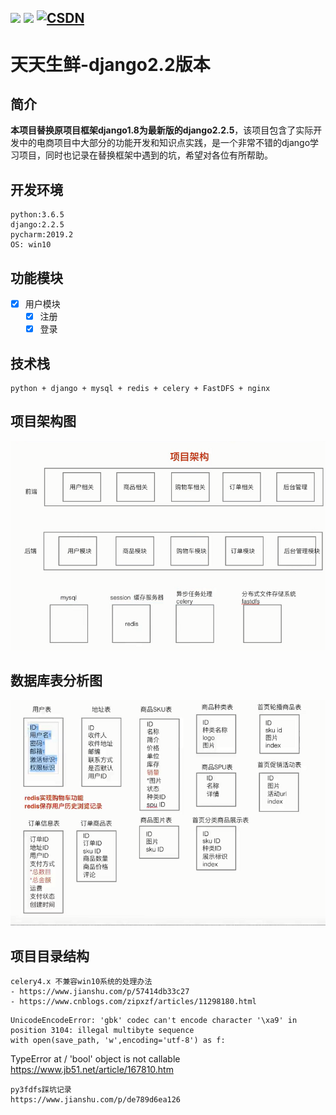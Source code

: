 [![](https://img.shields.io/badge/ICU-996-blueviolet.svg)](https://github.com/Pad0y)
[![](https://img.shields.io/badge/language-python-red.svg)](https://github.com/Pad0y)
[![CSDN](https://img.shields.io/badge/CSDN-Pad0y-yellow.svg)](https://blog.csdn.net/qq_34356800)
---
# 天天生鲜-django2.2版本

## 简介
**本项目替换原项目框架django1.8为最新版的django2.2.5**，该项目包含了实际开发中的电商项目中大部分的功能开发和知识点实践，是一个非常不错的django学习项目，同时也记录在替换框架中遇到的坑，希望对各位有所帮助。

## 开发环境  
```text
python:3.6.5
django:2.2.5
pycharm:2019.2
OS: win10
```
## 功能模块
- [x] 用户模块
    - [x] 注册
    - [x] 登录
 
## 技术栈
```text
python + django + mysql + redis + celery + FastDFS + nginx
```
## 项目架构图
![项目架构图](documents/mdImages/project_frame.png)

## 数据库表分析图
![数据库表分析图](documents/mdImages/db_design.png)


## 项目目录结构
```
celery4.x 不兼容win10系统的处理办法
- https://www.jianshu.com/p/57414db33c27 
- https://www.cnblogs.com/zipxzf/articles/11298180.html
```
```text
UnicodeEncodeError: 'gbk' codec can't encode character '\xa9' in position 3104: illegal multibyte sequence
with open(save_path, 'w',encoding='utf-8') as f:
```
TypeError at / 'bool' object is not callable
https://www.jb51.net/article/167810.htm
```text
py3fdfs踩坑记录
https://www.jianshu.com/p/de789d6ea126
```

